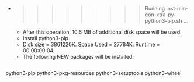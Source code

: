 * >>>>>>>>> Running inst-min-con-xtra-py-python3-pip.sh ...
  * After this operation, 10.6 MB of additional disk space will be used.
  * Install python3-pip.
  * Disk size = 3861220K. Space Used = 27784K. Runtime = 00:00:00:04.
  * The following NEW packages will be installed:
  ```bash
python3-pip python3-pkg-resources python3-setuptools python3-wheel
  ```
